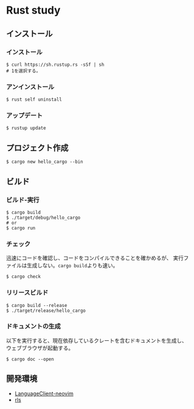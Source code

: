 # Rust study

## インストール
### インストール
```
$ curl https://sh.rustup.rs -sSf | sh
# 1を選択する。
```

### アンインストール
```
$ rust self uninstall
```

### アップデート
```
$ rustup update
```


## プロジェクト作成
```
$ cargo new hello_cargo --bin
```


## ビルド

### ビルド-実行
```
$ cargo build
$ ./target/debug/hello_cargo
# or
$ cargo run
```

### チェック
迅速にコードを確認し、コードをコンパイルできることを確かめるが、
実行ファイルは生成しない。`cargo build`よりも速い。
```
$ cargo check
```

### リリースビルド
```
$ cargo build --release
$ ./target/release/hello_cargo
```

### ドキュメントの生成
以下を実行すると、現在依存しているクレートを含むドキュメントを生成し、
ウェブブラウザが起動する。
```
$ cargo doc --open 
```


## 開発環境
* [LanguageClient-neovim](https://github.com/autozimu/LanguageClient-neovim)
* [rls](https://github.com/rust-lang/rls)
